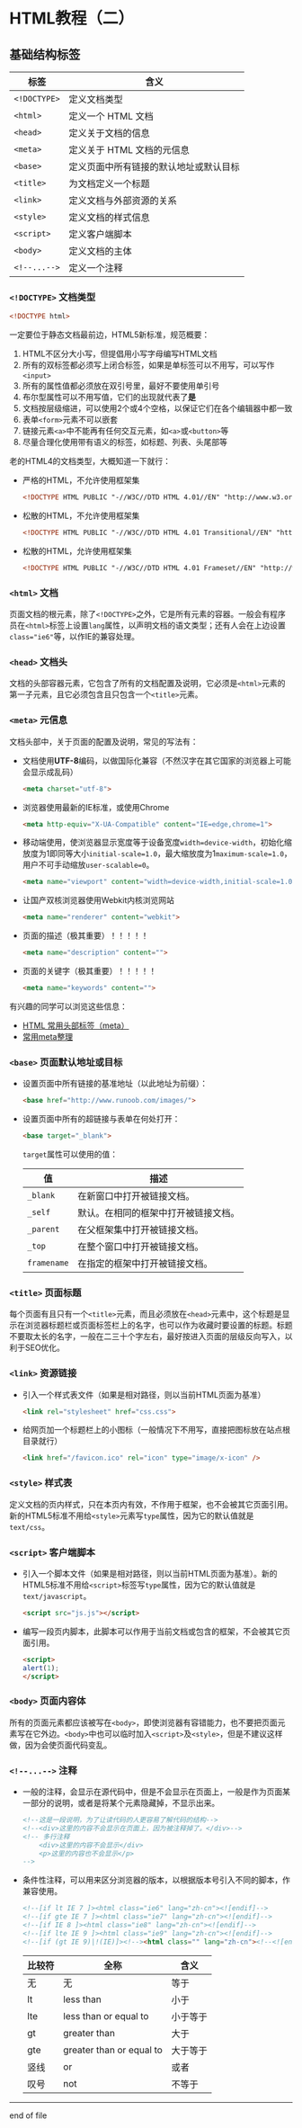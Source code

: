 # HTML教程（二）

## 基础结构标签

标签            | 含义
----------------|-----
`<!DOCTYPE>`    | 定义文档类型
`<html>`        | 定义一个 HTML 文档
`<head>`        | 定义关于文档的信息
`<meta>`        | 定义关于 HTML 文档的元信息
`<base>`        | 定义页面中所有链接的默认地址或默认目标
`<title>`       | 为文档定义一个标题
`<link>`        | 定义文档与外部资源的关系
`<style>`       | 定义文档的样式信息
`<script>`      | 定义客户端脚本
`<body>`        | 定义文档的主体
`<!--...-->`    | 定义一个注释

### `<!DOCTYPE>` 文档类型

```html
<!DOCTYPE html>
```

一定要位于静态文档最前边，HTML5新标准，规范概要：  

1. HTML不区分大小写，但提倡用小写字母编写HTML文档
2. 所有的双标签都必须写上闭合标签，如果是单标签可以不用写，可以写作`<input>`
3. 所有的属性值都必须放在双引号里，最好不要使用单引号
4. 布尔型属性可以不用写值，它们的出现就代表了**是**
5. 文档按层级缩进，可以使用2个或4个空格，以保证它们在各个编辑器中都一致
6. 表单`<form>`元素不可以嵌套
7. 链接元素`<a>`中不能再有任何交互元素，如`<a>`或`<button>`等
8. 尽量合理化使用带有语义的标签，如标题、列表、头尾部等

老的HTML4的文档类型，大概知道一下就行：  

+ 严格的HTML，不允许使用框架集

    ```html
    <!DOCTYPE HTML PUBLIC "-//W3C//DTD HTML 4.01//EN" "http://www.w3.org/TR/html4/strict.dtd">
    ```
    
+ 松散的HTML，不允许使用框架集

    ```html
    <!DOCTYPE HTML PUBLIC "-//W3C//DTD HTML 4.01 Transitional//EN" "http://www.w3.org/TR/html4/loose.dtd">
    ```

+ 松散的HTML，允许使用框架集

    ```html
    <!DOCTYPE HTML PUBLIC "-//W3C//DTD HTML 4.01 Frameset//EN" "http://www.w3.org/TR/html4/frameset.dtd">
    ```

### `<html>` 文档

页面文档的根元素，除了`<!DOCTYPE>`之外，它是所有元素的容器。一般会有程序员在`<html>`标签上设置`lang`属性，以声明文档的语文类型；还有人会在上边设置`class="ie6"`等，以作IE的兼容处理。

### `<head>` 文档头

文档的头部容器元素，它包含了所有的文档配置及说明，它必须是`<html>`元素的第一子元素，且它必须包含且只包含一个`<title>`元素。

### `<meta>` 元信息

文档头部中，关于页面的配置及说明，常见的写法有：

+ 文档使用**UTF-8**编码，以做国际化兼容（不然汉字在其它国家的浏览器上可能会显示成乱码）

    ```html
    <meta charset="utf-8">
    ```

+ 浏览器使用最新的IE标准，或使用Chrome

    ```html
    <meta http-equiv="X-UA-Compatible" content="IE=edge,chrome=1">
    ```

+ 移动端使用，使浏览器显示宽度等于设备宽度`width=device-width`，初始化缩放度为1即同等大小`initial-scale=1.0`，最大缩放度为1`maximum-scale=1.0`，用户不可手动缩放`user-scalable=0`。

    ```html
    <meta name="viewport" content="width=device-width,initial-scale=1.0,maximum-scale=1.0,user-scalable=0"/> 
    ```

+ 让国产双核浏览器使用Webkit内核浏览网站

    ```html
    <meta name="renderer" content="webkit">
    ```

+ 页面的描述（极其重要）！！！！！

    ```html
    <meta name="description" content="">
    ```

+ 页面的关键字（极其重要）！！！！！

    ```html
    <meta name="keywords" content="">
    ```


有兴趣的同学可以浏览这些信息：  
+ [HTML 常用头部标签（meta）](http://www.runoob.com/w3cnote/html-meta-intro.html)  
+ [常用meta整理](http://www.runoob.com/w3cnote/meta.html)  


### `<base>` 页面默认地址或目标

+ 设置页面中所有链接的基准地址（以此地址为前缀）：

    ```html
    <base href="http://www.runoob.com/images/">
    ```

+ 设置页面中所有的超链接与表单在何处打开：

    ```html
    <base target="_blank">
    ```
    
    `target`属性可以使用的值：
    
    值          | 描述
    ------------|-----
    `_blank`    | 在新窗口中打开被链接文档。
    `_self`     | 默认。在相同的框架中打开被链接文档。
    `_parent`   | 在父框架集中打开被链接文档。
    `_top`      | 在整个窗口中打开被链接文档。
    `framename` | 在指定的框架中打开被链接文档。


### `<title>` 页面标题

每个页面有且只有一个`<title>`元素，而且必须放在`<head>`元素中，这个标题是显示在浏览器标题栏或页面标签栏上的名字，也可以作为收藏时要设置的标题。标题不要取太长的名字，一般在二三十个字左右，最好按进入页面的层级反向写入，以利于SEO优化。


### `<link>` 资源链接

+ 引入一个样式表文件（如果是相对路径，则以当前HTML页面为基准）

    ```html
    <link rel="stylesheet" href="css.css">
    ```

+ 给网页加一个标题栏上的小图标（一般情况下不用写，直接把图标放在站点根目录就行）

    ```html
    <link href="/favicon.ico" rel="icon" type="image/x-icon" />
    ```

### `<style>` 样式表

定义文档的页内样式，只在本页内有效，不作用于框架，也不会被其它页面引用。新的HTML5标准不用给`<style>`元素写`type`属性，因为它的默认值就是`text/css`。

### `<script>` 客户端脚本

+ 引入一个脚本文件（如果是相对路径，则以当前HTML页面为基准）。新的HTML5标准不用给`<script>`标签写`type`属性，因为它的默认值就是`text/javascript`。

    ```html
    <script src="js.js"></script>
    ```

+ 编写一段页内脚本，此脚本可以作用于当前文档或包含的框架，不会被其它页面引用。

    ```html
    <script>
    alert(1);
    </script>
    ```

### `<body>` 页面内容体

所有的页面元素都应该被写在`<body>`，即使浏览器有容错能力，也不要把页面元素写在它外边。`<body>`中也可以临时加入`<script>`及`<style>`，但是不建议这样做，因为会使页面代码变乱。  


### `<!--...-->` 注释

+ 一般的注释，会显示在源代码中，但是不会显示在页面上，一般是作为页面某一部分的说明，或者是将某个元素隐藏掉，不显示出来。

    ```html
    <!--这是一段说明，为了让读代码的人更容易了解代码的结构-->
    <!--<div>这里的内容不会显示在页面上，因为被注释掉了。</div>-->
    <!-- 多行注释
        <div>这里的内容不会显示</div>
        <p>这里的内容也不会显示</p>
    -->
    ```
+ 条件性注释，可以用来区分浏览器的版本，以根据版本号引入不同的脚本，作兼容使用。

    ```html
    <!--[if lt IE 7 ]><html class="ie6" lang="zh-cn"><![endif]-->
    <!--[if gte IE 7 ]><html class="ie7" lang="zh-cn"><![endif]-->
    <!--[if IE 8 ]><html class="ie8" lang="zh-cn"><![endif]-->
    <!--[if lte IE 9 ]><html class="ie9" lang="zh-cn"><![endif]-->
    <!--[if (gt IE 9)|!(IE)]><!--><html class="" lang="zh-cn"><!--<![endif]-->
    ```

    比较符 | 全称                     | 含义
    ------ | ------------------------ | ----
    无     | 无                       | 等于
    lt     | less than                | 小于
    lte    | less than or equal to    | 小于等于
    gt     | greater than             | 大于
    gte    | greater than or equal to | 大于等于
    竖线   | or                       | 或者
    叹号   | not                      | 不等于


----------
end of file